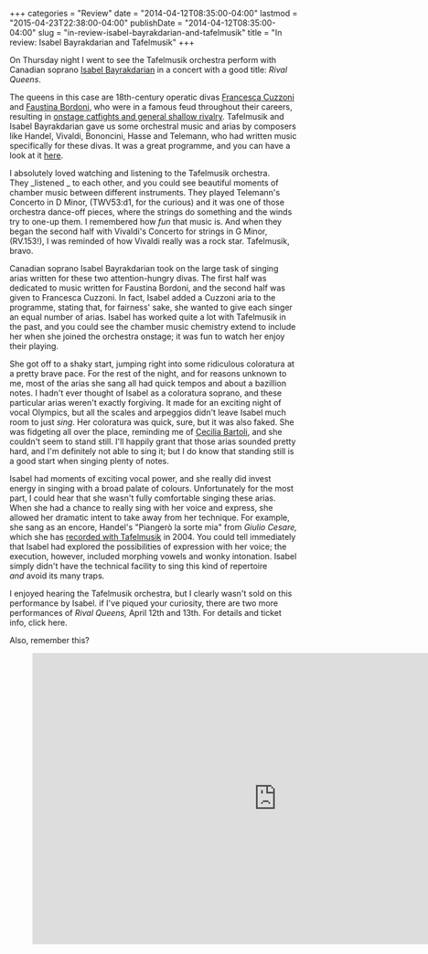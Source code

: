 +++
categories = "Review"
date = "2014-04-12T08:35:00-04:00"
lastmod = "2015-04-23T22:38:00-04:00"
publishDate = "2014-04-12T08:35:00-04:00"
slug = "in-review-isabel-bayrakdarian-and-tafelmusik"
title = "In review: Isabel Bayrakdarian and Tafelmusik"
+++

On Thursday night I went to see the Tafelmusik orchestra perform with Canadian soprano [Isabel Bayrakdarian](http://bayrakdarian.com/) in a concert with a good title: _Rival Queens_.

The queens in this case are 18th-century operatic divas [Francesca Cuzzoni](http://en.wikipedia.org/wiki/Francesca_Cuzzoni) and [Faustina Bordoni](http://en.wikipedia.org/wiki/Faustina_Bordoni), who were in a famous feud throughout their careers, resulting in [onstage catfights and general shallow rivalry](http://www.independent.co.uk/arts-entertainment/music/features/whine-women-and-song-the-bitter-rivalry-of-handels-divas-816644.html). Tafelmusik and Isabel Bayrakdarian gave us some orchestral music and arias by composers like Handel, Vivaldi, Bononcini, Hasse and Telemann, who had written music specifically for these divas. It was a great programme, and you can have a look at it [here](http://www.tafelmusik.org/concert-calendar/concert/rival-queens-isabel-bayrakdarian).

I absolutely loved watching and listening to the Tafelmusik orchestra. They _listened _ to each other, and you could see beautiful moments of chamber music between different instruments. They played Telemann's Concerto in D Minor, (TWV53:d1, for the curious) and it was one of those orchestra dance-off pieces, where the strings do something and the winds try to one-up them. I remembered how _fun_ that music is. And when they began the second half with Vivaldi's Concerto for strings in G Minor, (RV.153!), I was reminded of how Vivaldi really was a rock star. Tafelmusik, bravo.

Canadian soprano Isabel Bayrakdarian took on the large task of singing arias written for these two attention-hungry divas. The first half was dedicated to music written for Faustina Bordoni, and the second half was given to Francesca Cuzzoni. In fact, Isabel added a Cuzzoni aria to the programme, stating that, for fairness' sake, she wanted to give each singer an equal number of arias. Isabel has worked quite a lot with Tafelmusik in the past, and you could see the chamber music chemistry extend to include her when she joined the orchestra onstage; it was fun to watch her enjoy their playing.

She got off to a shaky start, jumping right into some ridiculous coloratura at a pretty brave pace. For the rest of the night, and for reasons unknown to me, most of the arias she sang all had quick tempos and about a bazillion notes. I hadn't ever thought of Isabel as a coloratura soprano, and these particular arias weren't exactly forgiving. It made for an exciting night of vocal Olympics, but all the scales and arpeggios didn't leave Isabel much room to just _sing_. Her coloratura was quick, sure, but it was also faked. She was fidgeting all over the place, reminding me of [Cecilia Bartoli](https://www.youtube.com/watch?v=rISjBGOtHhs), and she couldn't seem to stand still. I'll happily grant that those arias sounded pretty hard, and I'm definitely not able to sing it; but I do know that standing still is a good start when singing plenty of notes.

Isabel had moments of exciting vocal power, and she really did invest energy in singing with a broad palate of colours. Unfortunately for the most part, I could hear that she wasn't fully comfortable singing these arias. When she had a chance to really sing with her voice and express, she allowed her dramatic intent to take away from her technique. For example, she sang as an encore, Handel's "Piangerò la sorte mia" from _Giulio Cesare,_ which she has [recorded with Tafelmusik](http://www.amazon.com/Isabel-Bayrakdarian-Cleopatra-George-Frideric/dp/B000641ZEK) in 2004\. You could tell immediately that Isabel had explored the possibilities of expression with her voice; the execution, however, included morphing vowels and wonky intonation. Isabel simply didn't have the technical facility to sing this kind of repertoire _and_ avoid its many traps.

I enjoyed hearing the Tafelmusik orchestra, but I clearly wasn't sold on this performance by Isabel. if I've piqued your curiosity, there are two more performances of _Rival Queens,_ April 12th and 13th. For details and ticket info, click here.

Also, remember this?

<figure data-type="video">
<iframe width="854" height="510" src="https://www.youtube.com/embed/rISjBGOtHhs" frameborder="0" allowfullscreen></iframe>
</figure>
